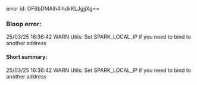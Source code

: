 error id: OF6bDMAlh4ihdkKLJgjjXg==
### Bloop error:

25/03/25 16:36:42 WARN Utils: Set SPARK_LOCAL_IP if you need to bind to another address
#### Short summary: 

25/03/25 16:36:42 WARN Utils: Set SPARK_LOCAL_IP if you need to bind to another address